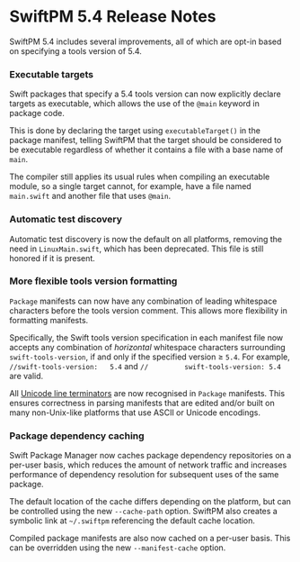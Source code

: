 # SwiftPM 5.4 Release Notes

SwiftPM 5.4 includes several improvements, all of which are opt-in based on specifying a tools version of 5.4.


### Executable targets

Swift packages that specify a 5.4 tools version can now explicitly declare targets as executable, which allows the use of the `@main` keyword in package code.

This is done by declaring the target using `executableTarget()` in the package manifest, telling SwiftPM that the target should be considered to be executable regardless of whether it contains a file with a base name of `main`.

The compiler still applies its usual rules when compiling an executable module, so a single target cannot, for example, have a file named `main.swift` and another file that uses `@main`.

### Automatic test discovery

Automatic test discovery is now the default on all platforms, removing the need in `LinuxMain.swift`, which has been deprecated. This file is still honored if it is present.

### More flexible tools version formatting

`Package` manifests can now have any combination of leading whitespace characters before the tools version comment. This allows more flexibility in formatting manifests.
    
Specifically, the Swift tools version specification in each manifest file now accepts any combination of _horizontal_ whitespace characters surrounding `swift-tools-version`, if and only if the specified version ≥ `5.4`. For example, `//swift-tools-version:	5.4` and `//		 swift-tools-version: 5.4` are valid.
  
All [Unicode line terminators](https://www.unicode.org/reports/tr14/) are now recognised in `Package` manifests. This ensures correctness in parsing manifests that are edited and/or built on many non-Unix-like platforms that use ASCII or Unicode encodings. 

### Package dependency caching

Swift Package Manager now caches package dependency repositories on a per-user basis, which reduces the amount of network traffic and increases performance of dependency resolution for subsequent uses of the same package.

The default location of the cache differs depending on the platform, but can be controlled using the new `--cache-path` option. SwiftPM also creates a symbolic link at `~/.swiftpm` referencing the default cache location.

Compiled package manifests are also now cached on a per-user basis. This can be overridden using the new `--manifest-cache` option.
